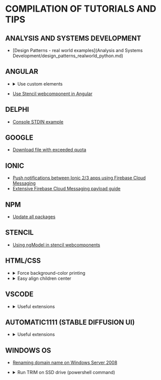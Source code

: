 # COMPILATION OF TUTORIALS AND TIPS

## ANALYSIS AND SYSTEMS DEVELOPMENT
* [Design Patterns - real world examples](Analysis and Systems Development/design_patterns_realworld_python.md)

## ANGULAR
* <details>
  <summary>Use custom elements</summary>
  <br>  
  
  Do the following in every module that uses custom elements:
  ```
  import { CUSTOM_ELEMENTS_SCHEMA } from '@angular/core';
  
  @NgModule({
  schemas: [CUSTOM_ELEMENTS_SCHEMA],
  ...
  })
  ```
</details>

* [Use Stencil webcomponent in Angular](https://stenciljs.com/docs/angular)

## DELPHI
* [Console STDIN example](delphi/console_stdin.md)

## GOOGLE
* [Download file with exceeded quota](google/download_exceeded_cota.md)

## IONIC
* [Push notifications between Ionic 2/3 apps using Firebase Cloud Messaging](ionic/push_notifications_firebase_cloud_messaging.md)
* [Extensive Firebase Cloud Messaging payload guide](https://github.com/phonegap/phonegap-plugin-push/blob/master/docs/PAYLOAD.md)

## NPM
* [Update all packages](/npm/update_all_packages.md)

## STENCIL
* [Using ngModel in stencil webcomponents](https://github.com/kensodemann/blogs/blob/master/stencil/Using%20ngModel%20with%20Stencil%20Components.md)

## HTML/CSS
* <details>
  <summary>Force background-color printing</summary>
  <br>
  
  ```
  * { 
      color-adjust: exact; 
      -webkit-print-color-adjust: exact; 
      print-color-adjust: exact; 
  }
  ```

* <details>
  <summary>Easy align children center</summary>
  <br>
  
  ```
  .place-items-center { 
      display: grid; 
      place-items: center; 
  }
  ```
## VSCODE
* <details>
  <summary>Useful extensions</summary>
  <br>
  
  <ul>
    <li>Bookmarks - <i>Alessandro Fragnani</i></li>  
    <li>Bracket Pair Colorizer - <i>CoenraadS</i></li>  
    <li>Color Picker - <i>anseki</i></li>  
    <li>Debugger for Chrome - <i>Microsoft</i></li>  
    <li>Live Sass Compiler - <i>Ritwick Dey</i></li>  
    <li>Live Server - <i>Ritwick Dey</i></li>  
  </ul>

## AUTOMATIC1111 (STABLE DIFFUSION UI)
* <details>
  <summary>Useful extensions</summary>
  <br>
  
  <ul>
    <li>StyleSelectorXL (https://github.com/ahgsql/StyleSelectorXL)</li>  
    <li>SD_DYNAMIC_PROMPTS (https://github.com/adieyal/sd-dynamic-prompts)</li>
    <li>SD_WEBUI_CONTROLNET (https://github.com/Mikubill/sd-webui-controlnet)</li>
    <li>DWPose (https://github.com/IDEA-Research/DWPose)</li>
  </ul>

  
## WINDOWS OS
* [Renaming domain name on Windows Server 2008](https://www.techieshelp.com/how-to-rename-a-server-2008-domain/)

* <details>
  <summary>Run TRIM on SSD drive (powershell command)</summary>
  <br>
  
  ```  
  Optimize-Volume -DriveLetter YourDriveLetter -ReTrim -Verbose
  ```

